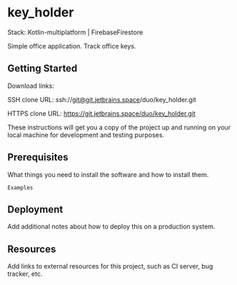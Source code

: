 # key_holder
Stack: Kotlin-multiplatform | FirebaseFirestore

Simple office application.
Track office keys.

## Getting Started

Download links:

SSH clone URL: ssh://git@git.jetbrains.space/duo/key_holder.git

HTTPS clone URL: https://git.jetbrains.space/duo/key_holder.git



These instructions will get you a copy of the project up and running on your local machine for development and testing purposes.

## Prerequisites

What things you need to install the software and how to install them.

```
Examples
```

## Deployment

Add additional notes about how to deploy this on a production system.

## Resources

Add links to external resources for this project, such as CI server, bug tracker, etc.
